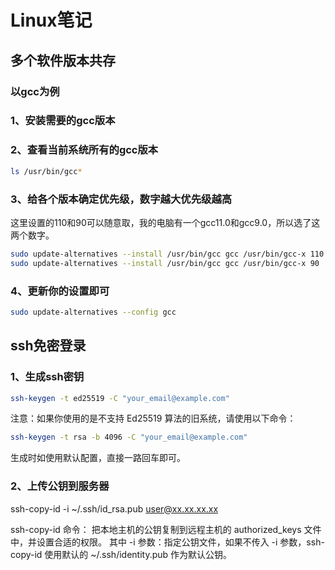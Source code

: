 # Linux笔记

## 多个软件版本共存

### 以gcc为例

### 1、安装需要的gcc版本

### 2、查看当前系统所有的gcc版本

```bash
ls /usr/bin/gcc*
```

### 3、给各个版本确定优先级，数字越大优先级越高

这里设置的110和90可以随意取，我的电脑有一个gcc11.0和gcc9.0，所以选了这两个数字。

```bash
sudo update-alternatives --install /usr/bin/gcc gcc /usr/bin/gcc-x 110
sudo update-alternatives --install /usr/bin/gcc gcc /usr/bin/gcc-x 90
```

### 4、更新你的设置即可

```bash
sudo update-alternatives --config gcc
```

## ssh免密登录

### 1、生成ssh密钥

```bash
ssh-keygen -t ed25519 -C "your_email@example.com"
```

注意：如果你使用的是不支持 Ed25519 算法的旧系统，请使用以下命令：

```bash
ssh-keygen -t rsa -b 4096 -C "your_email@example.com"
```

生成时如使用默认配置，直接一路回车即可。

### 2、上传公钥到服务器

ssh-copy-id -i ~/.ssh/id_rsa.pub  user@xx.xx.xx.xx

ssh-copy-id 命令：
把本地主机的公钥复制到远程主机的 authorized_keys 文件中，并设置合适的权限。
其中 -i 参数：指定公钥文件，如果不传入 -i 参数，ssh-copy-id 使用默认的 ~/.ssh/identity.pub 作为默认公钥。
